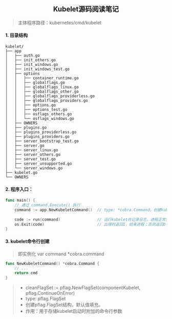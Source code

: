 <h2 align="center">Kubelet源码阅读笔记</h2>

> 主体程序路径：kubernetes/cmd/kubelet

#### 1. 目录结构

```shell
kubelet/
├── app
│   ├── auth.go
│   ├── init_others.go
│   ├── init_windows.go
│   ├── init_windows_test.go
│   ├── options
│   │   ├── container_runtime.go
│   │   ├── globalflags.go
│   │   ├── globalflags_linux.go
│   │   ├── globalflags_other.go
│   │   ├── globalflags_providerless.go
│   │   ├── globalflags_providers.go
│   │   ├── options.go
│   │   ├── options_test.go
│   │   ├── osflags_others.go
│   │   └── osflags_windows.go
│   ├── OWNERS
│   ├── plugins.go
│   ├── plugins_providerless.go
│   ├── plugins_providers.go
│   ├── server_bootstrap_test.go
│   ├── server.go
│   ├── server_linux.go
│   ├── server_others.go
│   ├── server_test.go
│   ├── server_unsupported.go
│   └── server_windows.go
├── kubelet.go
└── OWNERS
```

#### 2. 程序入口：

```go
func main() {
    // 通过 command.Execute() 执行
    command := app.NewKubeletCommand()	// type: *cobra.Command，创建kubelet命令行应用
    
	code := run(command)				// 运行kubelet并记录日志，进程正常情况不会退出
	os.Exit(code)						// 出错时返回1，结束进程；否则返回0
}
```

#### 3. kubelet命令行创建

> 即实例化 var command *cobra.command

```go
func NewKubeletCommand() *cobra.Command {
	// ...
	return cmd
}
```

>* cleanFlagSet := pflag.NewFlagSet(componentKubelet, pflag.ContinueOnError)
>  * type: pflag.FlagSet
>  * 创建pflag.FlagSet结构，默认值填充。
>  * 作用：用于存储kubelet启动时附加的命令行参数











